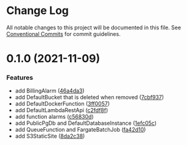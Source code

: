 # Change Log

All notable changes to this project will be documented in this file.
See [Conventional Commits](https://conventionalcommits.org) for commit guidelines.

# 0.1.0 (2021-11-09)


### Features

* add BillingAlarm ([46a4da3](https://github.com/tsukiy0-org/aws-cdk-tools/commit/46a4da36b6aca1cef3965e2e5cf6851e7deb28ea))
* add DefaultBucket that is deleted when removed ([7cbf937](https://github.com/tsukiy0-org/aws-cdk-tools/commit/7cbf93794d203d0643d4b7978b75b23e47a59760))
* add DefaultDockerFunction ([3ff0057](https://github.com/tsukiy0-org/aws-cdk-tools/commit/3ff00571f255834060e571c2ac41523bfc8836d5))
* add DefaultLambdaRestApi ([c2fdf8f](https://github.com/tsukiy0-org/aws-cdk-tools/commit/c2fdf8f8cc3075aa5bf930c2262e08cc9d219721))
* add function alarms ([c56830d](https://github.com/tsukiy0-org/aws-cdk-tools/commit/c56830de9c0a7d8dd794690c8b6dd92d29bbda4d))
* add PublicPgDb and DefaultDatabaseInstance ([1efc05c](https://github.com/tsukiy0-org/aws-cdk-tools/commit/1efc05c1b4f43da60bacb258273ef27e39697d60))
* add QueueFunction and FargateBatchJob ([fa42d10](https://github.com/tsukiy0-org/aws-cdk-tools/commit/fa42d1011d8bf9929ffce5e2898f984ba069b504))
* add S3StaticSite ([8da2c38](https://github.com/tsukiy0-org/aws-cdk-tools/commit/8da2c380899b6437c1b9530ec2fb4e08574c81a8))
